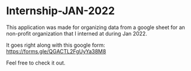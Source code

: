 # Internship-JAN-2022

This application was made for organizing data from a google sheet for an non-profit organization that I interned at during Jan 2022.

It goes right along with this google form: https://forms.gle/QGACTL2FgUyYa38M8

Feel free to check it out.
